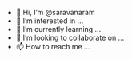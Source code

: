 - 👋 Hi, I’m @saravanaram
- 👀 I’m interested in ...
- 🌱 I’m currently learning ...
- 💞️ I’m looking to collaborate on ...
- 📫 How to reach me ...

<!---
saravanaram/saravanaram is a ✨ special ✨ repository because its `README.md` (this file) appears on your GitHub profile.
You can click the Preview link to take a look at your changes.
--->
